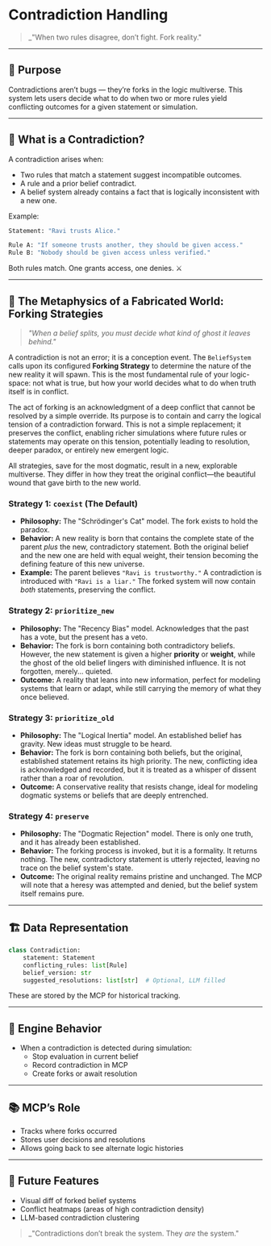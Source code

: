# Contradiction Handling

> \_"When two rules disagree, don’t fight. Fork reality."

---

## 🎯 Purpose

Contradictions aren’t bugs — they’re forks in the logic multiverse. This system lets users decide what to do when two or more rules yield conflicting outcomes for a given statement or simulation.

---

## 🤯 What is a Contradiction?

A contradiction arises when:

- Two rules that match a statement suggest incompatible outcomes.
- A rule and a prior belief contradict.
- A belief system already contains a fact that is logically inconsistent with a new one.

Example:

```python
Statement: "Ravi trusts Alice."

Rule A: "If someone trusts another, they should be given access."
Rule B: "Nobody should be given access unless verified."
```

Both rules match. One grants access, one denies. ⚔️

---

## 🧭 The Metaphysics of a Fabricated World: Forking Strategies

> *"When a belief splits, you must decide what kind of ghost it leaves behind."*

A contradiction is not an error; it is a conception event. The `BeliefSystem` calls upon its configured **Forking Strategy** to determine the nature of the new reality it will spawn. This is the most fundamental rule of your logic-space: not what is true, but how your world decides what to do when truth itself is in conflict.

The act of forking is an acknowledgment of a deep conflict that cannot be resolved by a simple override. Its purpose is to contain and carry the logical tension of a contradiction forward. This is not a simple replacement; it preserves the conflict, enabling richer simulations where future rules or statements may operate on this tension, potentially leading to resolution, deeper paradox, or entirely new emergent logic.

All strategies, save for the most dogmatic, result in a new, explorable multiverse. They differ in how they treat the original conflict—the beautiful wound that gave birth to the new world.

### Strategy 1: `coexist` (The Default)

*   **Philosophy:** The "Schrödinger's Cat" model. The fork exists to hold the paradox.
*   **Behavior:** A new reality is born that contains the complete state of the parent *plus* the new, contradictory statement. Both the original belief and the new one are held with equal weight, their tension becoming the defining feature of this new universe.
*   **Example:** The parent believes `"Ravi is trustworthy."` A contradiction is introduced with `"Ravi is a liar."` The forked system will now contain *both* statements, preserving the conflict.

### Strategy 2: `prioritize_new`

*   **Philosophy:** The "Recency Bias" model. Acknowledges that the past has a vote, but the present has a veto.
*   **Behavior:** The fork is born containing both contradictory beliefs. However, the new statement is given a higher **priority** or **weight**, while the ghost of the old belief lingers with diminished influence. It is not forgotten, merely... quieted.
*   **Outcome:** A reality that leans into new information, perfect for modeling systems that learn or adapt, while still carrying the memory of what they once believed.

### Strategy 3: `prioritize_old`

*   **Philosophy:** The "Logical Inertia" model. An established belief has gravity. New ideas must struggle to be heard.
*   **Behavior:** The fork is born containing both beliefs, but the original, established statement retains its high priority. The new, conflicting idea is acknowledged and recorded, but it is treated as a whisper of dissent rather than a roar of revolution.
*   **Outcome:** A conservative reality that resists change, ideal for modeling dogmatic systems or beliefs that are deeply entrenched.

### Strategy 4: `preserve`

*   **Philosophy:** The "Dogmatic Rejection" model. There is only one truth, and it has already been established.
*   **Behavior:** The forking process is invoked, but it is a formality. It returns nothing. The new, contradictory statement is utterly rejected, leaving no trace on the belief system's state.
*   **Outcome:** The original reality remains pristine and unchanged. The MCP will note that a heresy was attempted and denied, but the belief system itself remains pure.

---

## 🏗️ Data Representation

```python
class Contradiction:
    statement: Statement
    conflicting_rules: list[Rule]
    belief_version: str
    suggested_resolutions: list[str]  # Optional, LLM filled
```

These are stored by the MCP for historical tracking.

---

## 🔁 Engine Behavior

- When a contradiction is detected during simulation:
  - Stop evaluation in current belief
  - Record contradiction in MCP
  - Create forks or await resolution

---

## 📚 MCP’s Role

- Tracks where forks occurred
- Stores user decisions and resolutions
- Allows going back to see alternate logic histories

---

## 🔮 Future Features

- Visual diff of forked belief systems
- Conflict heatmaps (areas of high contradiction density)
- LLM-based contradiction clustering

> \_"Contradictions don’t break the system. They *are* the system."

